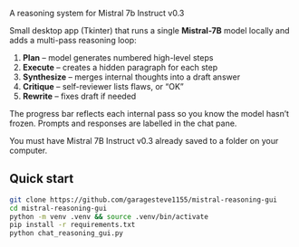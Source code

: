 A reasoning system for Mistral 7b Instruct v0.3

Small desktop app (Tkinter) that runs a single **Mistral-7B** model
locally and adds a multi-pass reasoning loop:

1. **Plan** – model generates numbered high-level steps  
2. **Execute** – creates a hidden paragraph for each step  
3. **Synthesize** – merges internal thoughts into a draft answer  
4. **Critique** – self-reviewer lists flaws, or “OK”  
5. **Rewrite** – fixes draft if needed

The progress bar reflects each internal pass so you know the model
hasn’t frozen.  Prompts and responses are labelled in the chat pane.

You must have Mistral 7B Instruct v0.3 already saved to a folder on your computer.

## Quick start
```bash
git clone https://github.com/garagesteve1155/mistral-reasoning-gui
cd mistral-reasoning-gui
python -m venv .venv && source .venv/bin/activate
pip install -r requirements.txt
python chat_reasoning_gui.py
